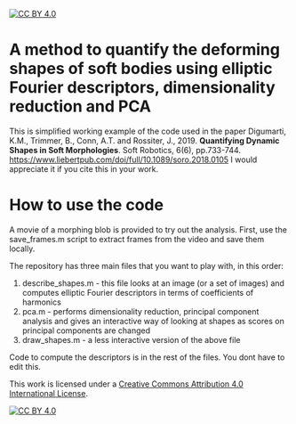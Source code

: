 [![CC BY 4.0][cc-by-shield]][cc-by]

# A method to quantify the deforming shapes of soft bodies using elliptic Fourier descriptors, dimensionality reduction and PCA
This is simplified working example of the code used in the paper
Digumarti, K.M., Trimmer, B., Conn, A.T. and Rossiter, J., 2019. **Quantifying Dynamic Shapes in Soft Morphologies**. Soft Robotics, 6(6), pp.733-744.
https://www.liebertpub.com/doi/full/10.1089/soro.2018.0105
I would appreciate it if you cite this in your work.

# How to use the code
A movie of a morphing blob is provided to try out the analysis.
First, use the save_frames.m script to extract frames from the video and save them locally.

The repository has three main files that you want to play with, in this order:
1. describe_shapes.m - this file looks at an image (or a set of images) and computes elliptic Fourier descriptors in terms of coefficients of harmonics
2. pca.m - performs dimensionality reduction, principal component analysis and gives an interactive way of looking at shapes as scores on principal components are changed
3. draw_shapes.m - a less interactive version of the above file

Code to compute the descriptors is in the rest of the files. You dont have to edit this.


This work is licensed under a
[Creative Commons Attribution 4.0 International License][cc-by].

[![CC BY 4.0][cc-by-image]][cc-by]

[cc-by]: http://creativecommons.org/licenses/by/4.0/
[cc-by-image]: https://i.creativecommons.org/l/by/4.0/88x31.png
[cc-by-shield]: https://img.shields.io/badge/License-CC%20BY%204.0-lightgrey.svg
